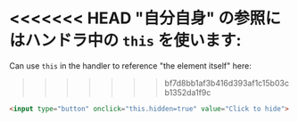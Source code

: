 <<<<<<< HEAD
"自分自身" の参照にはハンドラ中の `this` を使います:
=======
Can use `this` in the handler to reference "the element itself" here:
>>>>>>> bf7d8bb1af3b416d393af1c15b03cb1352da1f9c

```html run height=50
<input type="button" onclick="this.hidden=true" value="Click to hide">
```
